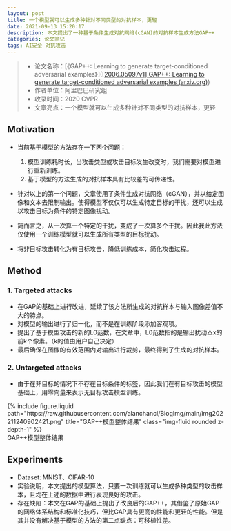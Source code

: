 ```yaml
---
layout: post
title: 一个模型就可以生成多种针对不同类型的对抗样本，更轻
date: 2021-09-13 15:20:17
description: 本文提出了一种基于条件生成对抗网络(cGAN)的对抗样本生成方法GAP++
categories: 论文笔记
tags: AI安全 对抗攻击
---
```


>- 论文名称：[《GAP++: Learning to generate target-conditioned adversarial examples》]([[2006.05097v1\] GAP++: Learning to generate target-conditioned adversarial examples (arxiv.org)](https://arxiv.org/abs/2006.05097v1))
>- 作者单位：阿里巴巴研究组
>- 收录时间：2020 CVPR
>- 文章亮点：一个模型就可以生成多种针对不同类型的对抗样本，更轻

<!--more-->

## Motivation

- 当前基于模型的方法存在一下两个问题：

  1. 模型训练耗时长，当攻击类型或攻击目标发生改变时，我们需要对模型进行重新训练。
  2. 基于模型的方法生成的对抗样本具有比较差的可传递性。

- 针对以上的第一个问题，文章使用了条件生成对抗网络（cGAN），并以给定图像和文本去限制输出。使得模型不仅仅可以生成特定目标的干扰，还可以生成以攻击目标为条件的特定图像扰动。

- 简而言之，从一次算一个特定的干扰，变成了一次算多个干扰。因此我此方法仅使用一个训练模型就可以生成所有类型的目标扰动。

- 将非目标攻击转化为有目标攻击，降低训练成本，简化攻击过程。
  
## Method

### 1. Targeted attacks

- 在GAP的基础上进行改进，延续了该方法所生成的对抗样本与输入图像差值不大的特点。
- 对模型的输出进行了归一化，而不是在训练阶段添加客观项。
- 提出了基于模型攻击的新的L0范数，在文章中，L0范数指的是输出扰动△x的前k个像素。（k的值由用户自己决定）
- 最后确保在图像的有效范围内对输出进行裁剪，最终得到了生成的对抗样本。

### 2. Untargeted attacks

- 由于在非目标的情况下不存在目标条件的标签，因此我们在有目标攻击的模型基础上，用零向量来表示无目标攻击模型训练。

<div class="row mt-3">
    <div class="col-sm mt-3 mt-md-0">
        {% include figure.liquid path="https://raw.githubusercontent.com/alanchancl/BlogImg/main/img202211240902421.png" title="GAP++模型整体结果" class="img-fluid rounded z-depth-1" %}
    </div>
</div>
<div class="caption">GAP++模型整体结果</div>

## Experiments

- Dataset: MNIST、CIFAR-10
- 实验说明，本文提出的模型算法，只要一次训练就可以生成多种类型的攻击样本，且均在上述的数据中进行表现良好的攻击。
- 存在缺陷：本文在GAP的基础上提出了改良后的GAP++，其借鉴了原始GAP的网络体系结构和标准化技巧，但比GAP具有更高的性能和更轻的性能。但是其并没有解决基于模型的方法的第二点缺点：可移植性差。